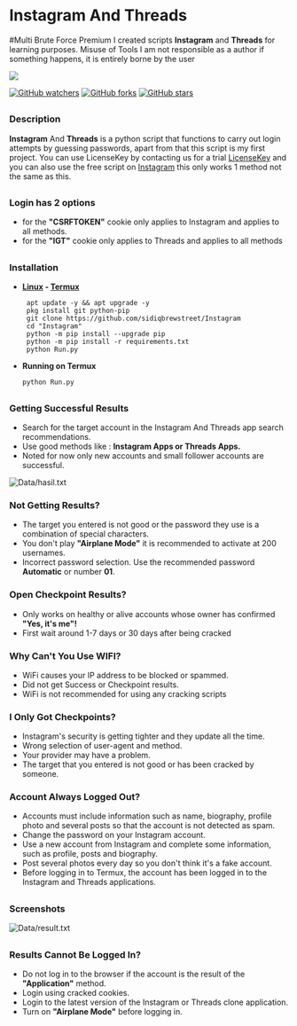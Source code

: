 # Instagram And Threads
#Multi Brute Force Premium
I created scripts **Instagram** and **Threads** for learning purposes. Misuse of Tools I am not responsible as a author if something happens, it is entirely borne by the user

<p align="left"><img src="Data/Instagram.jpg"/></p>

[![GitHub watchers](https://img.shields.io/github/watchers/sidiqbrewstreet/Instagram.svg?style=social&label=Watch)](https://GitHub.com/sidiqbrewstreet/Instagram/watchers/)
[![GitHub forks](https://img.shields.io/github/forks/sidiqbrewstreet/Instagram.svg?style=social&label=Fork)](https://GitHub.com/sidiqbrewstreet/Instagram/network/)
[![GitHub stars](https://img.shields.io/github/stars/sidiqbrewstreet/Instagram.svg?style=social&label=Star)](https://GitHub.com/sidiqbrewstreet/Instagram/stargazers/)


##

### Description
**Instagram** And **Threads** is a python script that functions to carry out login attempts by guessing passwords, apart from that this script is my first project.  You can use LicenseKey by contacting us for a trial [LicenseKey](https://wa.me/+6285951168437) and you can also use the free script on [Instagram](https://github.com/sidiqbrewstreet/Crack-ig) this only works 1 method not the same as this.

##
  
### Login has 2 options 

-  for the **"CSRFTOKEN"** cookie only applies to Instagram and applies to all methods.
- for the **"IGT"** cookie only applies to Threads and applies to all methods

##
  
### Installation

- **[Linux](https://drive.google.com/file/d/1HJU0rAjP_Sq3QJJFkigIrEuDJ-xUuniA/view?usp=drive_link) - [Termux](https://f-droid.org/repo/com.termux_118.apk)**

  ```
   apt update -y && apt upgrade -y
   pkg install git python-pip 
   git clone https://github.com/sidiqbrewstreet/Instagram
   cd "Instagram"
   python -m pip install --upgrade pip
   python -m pip install -r requirements.txt
   python Run.py
  ```
- **Running on Termux**
  
  ```
  python Run.py
  ```

##

### Getting Successful Results

- Search for the target account in the Instagram And Threads app search recommendations.
- Use good methods like : **Instagram Apps or Threads Apps.**
- Noted for now only new accounts and small follower accounts are successful.

![Data/hasil.txt](https://github.com/sidiqbrewstreet/Instagram/blob/main/Data/hasil.jpg)

### Not Getting Results?

- The target you entered is not good or the password they use is a combination of special characters.
- You don't play **"Airplane Mode"** it is recommended to activate at 200 usernames.
- Incorrect password selection.  Use the recommended password **Automatic** or number **01**.
  
### Open Checkpoint Results?

- Only works on healthy or alive accounts whose owner has confirmed **"Yes, it's me"!**
- First wait around 1-7 days or 30 days after being cracked

### Why Can't You Use WIFI?

- WiFi causes your IP address to be blocked or spammed.
- Did not get Success or Checkpoint results.
- WiFi is not recommended for using any cracking scripts

### I Only Got Checkpoints?

- Instagram's security is getting tighter and they update all the time.
- Wrong selection of user-agent and method.
- Your provider may have a problem.
- The target that you entered is not good or has been cracked by someone.

### Account Always Logged Out?

- Accounts must include information such as name, biography, profile photo and several posts so that the account is not detected as spam.
- Change the password on your Instagram account.
- Use a new account from Instagram and complete some information, such as profile, posts and biography.
- Post several photos every day so you don't think it's a fake account.
- Before logging in to Termux, the account has been logged in to the Instagram and Threads applications.

##

### Screenshots

![Data/result.txt](https://github.com/sidiqbrewstreet/Instagram/blob/main/Data/result.jpg)

##

### Results Cannot Be Logged In?

- Do not log in to the browser if the account is the result of the **"Application"** method.
- Login using cracked cookies.
- Login to the latest version of the Instagram or Threads clone application.
- Turn on **"Airplane Mode"** before logging in.

##